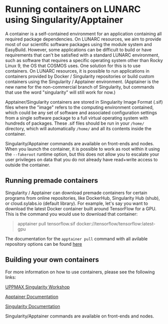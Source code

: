 # Running containers on LUNARC using Singularity/Apptainer

A container is a self-contained environment for an application containing all required package dependencies. On LUNARC resources, we aim to provide most of our scientific software packages using the module system and EasyBuild. However, some applications can be difficult to build or have requirements that can't be satisfied with a standard LUNARC environment, such as software that requires a specific operating system other than Rocky Linux 9, the OS that COSMOS uses. One solution for this is to use containers. On LUNARC resources, it is possible to run applications in containers provided by Docker / Singularity repositories or build custom containers using the Singularity / Apptainer environment. (Apptainer is the new name for the non-commercial branch of Singularity, but commands that use the word "singularity" will still work for now.)

Apptainer/Singularity containers are stored in Singularity Image Format (.sif) files where the "image" refers to the computing environment contained, which could be any set of software and associated configuration settings from a single software package to a full virtual operating system with hundreds of packages. These .sif files should be run in your `/home/` directory, which will automatically `/home/` and all its contents inside the container. 

Singularity/Apptainer commands are available on front-ends and nodes. When you launch the container, it is possible to work as root within it using the `--fakeroot` runtime option, but this does not allow you to escalate your user privileges on data that you do not already have read+write access to outside the container.

## Running premade containers
Singularity / Apptainer can download premade containers for certain programs from online repositories, like DockerHub, Singularity Hub (shub), or cloud.sylabs.io (default library). For example, let's say you want to download the latest Docker container built around TensorFlow for a GPU. This is the command you would use to download that container:

> apptainer pull tensorflow.sif docker://tensorflow/tensorflow:latest-gpu

The documentation for the `apptainer pull` command with all avilable repository options can be found [here](https://apptainer.org/docs/user/latest/cli/apptainer_pull.html#apptainer-pull)

## Building your own containers



For more information on how to use containers, please see the following links:

[UPPMAX Singularity Workshop](https://pmitev.github.io/UPPMAX-Singularity-workshop)

[Apptainer Documentation](http://apptainer.org/)

[Singularity Documentation](https://sylabs.io/singularity/)

Singularity/Apptainer commands are available on front-ends and nodes.
